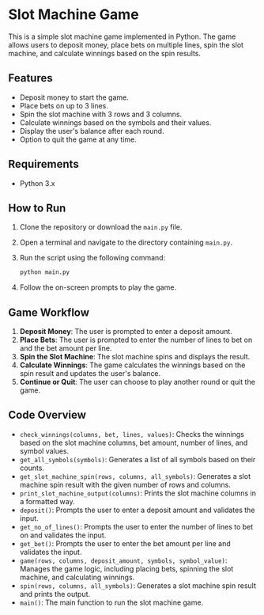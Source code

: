 # Slot Machine Game

This is a simple slot machine game implemented in Python. The game allows users to deposit money, place bets on multiple lines, spin the slot machine, and calculate winnings based on the spin results.

## Features

- Deposit money to start the game.
- Place bets on up to 3 lines.
- Spin the slot machine with 3 rows and 3 columns.
- Calculate winnings based on the symbols and their values.
- Display the user's balance after each round.
- Option to quit the game at any time.

## Requirements

- Python 3.x

## How to Run

1. Clone the repository or download the `main.py` file.
2. Open a terminal and navigate to the directory containing `main.py`.
3. Run the script using the following command:

    ```sh
    python main.py
    ```

4. Follow the on-screen prompts to play the game.

## Game Workflow

1. **Deposit Money**: The user is prompted to enter a deposit amount.
2. **Place Bets**: The user is prompted to enter the number of lines to bet on and the bet amount per line.
3. **Spin the Slot Machine**: The slot machine spins and displays the result.
4. **Calculate Winnings**: The game calculates the winnings based on the spin result and updates the user's balance.
5. **Continue or Quit**: The user can choose to play another round or quit the game.

## Code Overview

- `check_winnings(columns, bet, lines, values)`: Checks the winnings based on the slot machine columns, bet amount, number of lines, and symbol values.
- `get_all_symbols(symbols)`: Generates a list of all symbols based on their counts.
- `get_slot_machine_spin(rows, columns, all_symbols)`: Generates a slot machine spin result with the given number of rows and columns.
- `print_slot_machine_output(columns)`: Prints the slot machine columns in a formatted way.
- `deposit()`: Prompts the user to enter a deposit amount and validates the input.
- `get_no_of_lines()`: Prompts the user to enter the number of lines to bet on and validates the input.
- `get_bet()`: Prompts the user to enter the bet amount per line and validates the input.
- `game(rows, columns, deposit_amount, symbols, symbol_value)`: Manages the game logic, including placing bets, spinning the slot machine, and calculating winnings.
- `spin(rows, columns, all_symbols)`: Generates a slot machine spin result and prints the output.
- `main()`: The main function to run the slot machine game.

